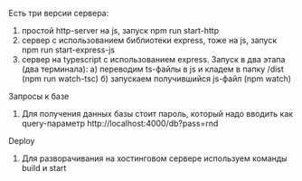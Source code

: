 Есть три версии сервера:
1. простой http-server на js, запуск npm run start-http
2. сервер с использованием библиотеки express, тоже на js, запуск npm run start-express-js
3. сервер на typescript с использованием express. Запуск в два этапа (два терминала):
    а) переводим ts-файлы в js и кладем в папку /dist  (npm  run watch-tsc)
    б) запускаем получившийся js-файл (npm watch)

Запросы к базе
1. Для получения данных базы стоит пароль, который надо вводить как query-параметр 
    http://localhost:4000/db?pass=rnd

Deploy 
1. Для разворачивания на хостинговом сервере используем команды build и start